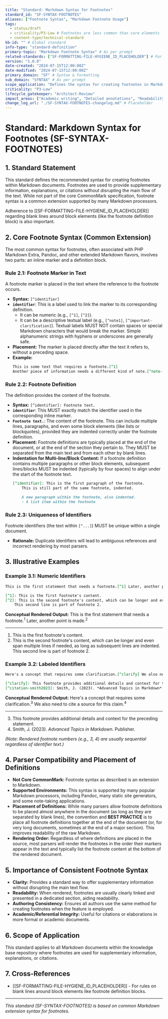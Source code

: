 ```yaml
---
title: "Standard: Markdown Syntax for Footnotes"
standard_id: "SF-SYNTAX-FOOTNOTES"
aliases: ["Footnote Syntax", "Markdown Footnote Usage"]
tags:
  - status/draft
  - criticality/P3-Low # Footnotes are less common than core elements
  - content-type/technical-standard
kb-id: "" # Global standard
info-type: "standard-definition"
primary-topic: "Markdown Footnote Syntax" # As per prompt
related-standards: ["SF-FORMATTING-FILE-HYGIENE_ID_PLACEHOLDER"] # For blank line rules
version: "1.0.0"
date-created: "2024-07-15T12:00:00Z"
date-modified: "2024-07-15T12:00:00Z"
primary_domain: "SF" # Syntax & Formatting
sub_domain: "SYNTAX" # As per prompt
scope_application: "Defines the syntax for creating footnotes in Markdown documents, intended for providing supplementary information, citations, or explanations."
criticality: "P3-Low"
lifecycle_gatekeeper: "Architect-Review"
impact_areas: ["Academic writing", "Detailed annotations", "Readability", "Authoring consistency"]
change_log_url: "./SF-SYNTAX-FOOTNOTES-changelog.md" # Placeholder
---
```


# Standard: Markdown Syntax for Footnotes (SF-SYNTAX-FOOTNOTES)

## 1. Standard Statement

This standard defines the recommended syntax for creating footnotes within Markdown documents. Footnotes are used to provide supplementary information, explanations, or citations without disrupting the main flow of the text. While not part of the core CommonMark specification, footnote syntax is a common extension supported by many Markdown processors.

Adherence to [[SF-FORMATTING-FILE-HYGIENE_ID_PLACEHOLDER]] regarding blank lines around block elements (like the footnote definition block) is also important.

## 2. Core Footnote Syntax (Common Extension)

The most common syntax for footnotes, often associated with PHP Markdown Extra, Pandoc, and other extended Markdown flavors, involves two parts: an inline marker and a definition block.

### Rule 2.1: Footnote Marker in Text
A footnote marker is placed in the text where the reference to the footnote occurs.
*   **Syntax:** `[^identifier]`
*   **`identifier`**: This is a label used to link the marker to its corresponding definition.
    *   It can be numeric (e.g., `[^1]`, `[^2]`).
    *   It can be a descriptive textual label (e.g., `[^note1]`, `[^important-clarification]`). Textual labels MUST NOT contain spaces or special Markdown characters that would break the marker. Simple alphanumeric strings with hyphens or underscores are generally safe.
*   **Placement:** The marker is placed directly after the text it refers to, without a preceding space.
*   **Example:**
    ```markdown
    This is some text that requires a footnote.[^1]
    Another piece of information needs a different kind of note.[^note-alpha]
    ```

### Rule 2.2: Footnote Definition
The definition provides the content of the footnote.
*   **Syntax:** `[^identifier]: Footnote text.`
*   **`identifier`**: This MUST exactly match the identifier used in the corresponding inline marker.
*   **`Footnote text.`**: The content of the footnote. This can include multiple lines, paragraphs, and even some block elements (like lists or blockquotes), provided they are indented correctly under the footnote definition.
*   **Placement:** Footnote definitions are typically placed at the end of the document, or at the end of the section they pertain to. They MUST be separated from the main text and from each other by blank lines.
*   **Indentation for Multi-line/Block Content:** If a footnote definition contains multiple paragraphs or other block elements, subsequent lines/blocks MUST be indented (typically by four spaces) to align under the start of the footnote text.
    ```markdown
    [^identifier]: This is the first paragraph of the footnote.
        This is still part of the same footnote, indented.

        A new paragraph within the footnote, also indented.
        - A list item within the footnote
    ```

### Rule 2.3: Uniqueness of Identifiers
Footnote identifiers (the text within `[^...]`) MUST be unique within a single document.
*   **Rationale:** Duplicate identifiers will lead to ambiguous references and incorrect rendering by most parsers.

## 3. Illustrative Examples

### Example 3.1: Numeric Identifiers
```markdown
This is the first statement that needs a footnote.[^1] Later, another point is made.[^2]

[^1]: This is the first footnote's content.
[^2]: This is the second footnote's content, which can be longer and even span multiple lines if needed, as long as subsequent lines are indented.
    This second line is part of footnote 2.
```
**Conceptual Rendered Output:**
This is the first statement that needs a footnote.<sup>1</sup> Later, another point is made.<sup>2</sup>

---
1.  This is the first footnote's content.
2.  This is the second footnote's content, which can be longer and even span multiple lines if needed, as long as subsequent lines are indented.
    This second line is part of footnote 2.

### Example 3.2: Labeled Identifiers
```markdown
Here's a concept that requires some clarification.[^clarify] We also need to cite a source for this claim.[^citation-smith2023]

[^clarify]: This footnote provides additional details and context for the preceding statement.
[^citation-smith2023]: Smith, J. (2023). *Advanced Topics in Markdown*. Publisher.
```
**Conceptual Rendered Output:**
Here's a concept that requires some clarification.<sup>3</sup> We also need to cite a source for this claim.<sup>4</sup>

---
3.  This footnote provides additional details and context for the preceding statement.
4.  Smith, J. (2023). *Advanced Topics in Markdown*. Publisher.

*(Note: Rendered footnote numbers (e.g., 3, 4) are usually sequential regardless of identifier text.)*

## 4. Parser Compatibility and Placement of Definitions

*   **Not Core CommonMark:** Footnote syntax as described is an extension to Markdown.
*   **Supported Environments:** This syntax is supported by many popular Markdown processors, including Pandoc, many static site generators, and some note-taking applications.
*   **Placement of Definitions:** While many parsers allow footnote definitions to be placed almost anywhere in the document (as long as they are separated by blank lines), the convention and **BEST PRACTICE** is to place all footnote definitions together at the end of the document (or, for very long documents, sometimes at the end of a major section). This improves readability of the raw Markdown.
*   **Rendering Order:** Regardless of where definitions are placed in the source, most parsers will render the footnotes in the order their markers appear in the text and typically list the footnote content at the bottom of the rendered document.

## 5. Importance of Consistent Footnote Syntax

*   **Clarity:** Provides a standard way to offer supplementary information without disrupting the main text flow.
*   **Readability:** When rendered, footnotes are usually clearly linked and presented in a dedicated section, aiding readability.
*   **Authoring Consistency:** Ensures all authors use the same method for creating footnotes when the feature is employed.
*   **Academic/Referential Integrity:** Useful for citations or elaborations in more formal or academic documents.

## 6. Scope of Application

This standard applies to all Markdown documents within the knowledge base repository where footnotes are used for supplementary information, explanations, or citations.

## 7. Cross-References
- [[SF-FORMATTING-FILE-HYGIENE_ID_PLACEHOLDER]] - For rules on blank lines around block elements like footnote definition blocks.

---
*This standard (SF-SYNTAX-FOOTNOTES) is based on common Markdown extension syntax for footnotes.*
```
